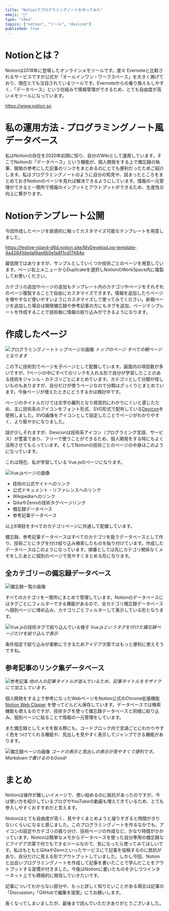 ```yaml
---
title: "Notionでプログラミングノートを作ってみた"
emoji: "📔"
type: "idea"
topics: ["notion", "ツール", "devicon"]
published: true
---
```


# Notionとは？

Notionは2018年に登場したオンラインメモツールです。度々 Evernoteと比較されるサービスですが公式が「オールインワン・ワークスペース」を大きく掲げており、現在とても注目されているツールです。Evernoteからの乗り換えもしやすく、「データベース」という仕組みで情報管理ができるため、とても自由度が高いメモツールになっています。

https://www.notion.so

# 私の運用方法 - プログラミングノート風データベース

私はNotionの存在を2020年初頭に知り、自分のWikiとして運用しています。そこでNotionの「データベース」という機能が、個人開発をする上で備忘録の執筆、開発の参考にした記事のリンクをまとめるのにとても便利だったためご紹介します。私はプログラミングノートのように自分の知見や、詰まったところをまとめておきNotionのページを見れば解決できるようにしています。情報の一元管理ができると一箇所で情報のインプットとアウトプットができるため、生産性の向上に繋がります。

# Notionテンプレート公開

今回作成したページを直感的に触ってカスタマイズ可能なテンプレートを用意しました。

https://festive-island-d6d.notion.site/MyDevelopLog-template-4a42841dedaf4ae6b5e1a8f1cd17484e

最低限ではありますが、サンプルとしていくつか技術ごとのページを用意しています。ページ右上メニューからDuplicateを選択しNotionのWorkSpace内に複製してお使いください。

カテゴリの追加やページの追加もテンプレート内のカテゴリやページをそれぞれのページ複製することで自由にカスタマイズできます。情報を追加したりページを増やすなど使いやすいようにカスタマイズして使ってみてください。新規ページを追加した場合は開発備忘録や参考記事の方にもタグを追加、ページテンプレートを作成することで技術毎に情報の絞り込みができるようになります。

# 作成したページ

![プログラミングノートトップページの画像](/images/8f7513d83f05c77d06a3/image01.png)
*トップのページ すべての親ページとなります*

この下に技術別でページを子ページとして配置しています。画面内の項目数が多いですが、1ページの中にすべてのリンクを入れる形で自分が学習したことのある技術をジャンル・カテゴリごとにまとめています。カテゴリとして分類が怪しいものもありますが、自分だけが使うページなので分類はざっくりとまとめています。今後ページが増えたときにどうするかは検討中です。

ページのタイトルだけでは文字の羅列となり視覚的にわかりにくいと感じたため、主に技術系のアイコンをフォント形式、SVG形式で配布している[Devicon](https://devicon.dev/)を使用しました。SVG画像をアイコンとして設定したことでページがわかりやすく、より賑やかになりました。

話が少しそれますが、Deviconは技術系アイコン（プログラミング言語、サービス）が豊富であり、フリーで使うことができるため、個人開発をする時にもよく活用させてもらっています。そしてNotionの技術ごとのページの中身はこのようになっています。

これは現在、私が学習している`Vue.jsのページになります。

![Vue.jsページの画像](/images/8f7513d83f05c77d06a3/image02.png)

- 技術の公式サイトへのリンク
- 公式ドキュメント・リファレンスへのリンク
- Wikipediaへのリンク
- QiitaやZennの技術タグページリンク
- 備忘録データベース
- 参考記事データベース

以上6項目をすべてのカテゴリページに共通して配置しています。

備忘録、参考記事データベースはすべてのカテゴリを扱うデータベースとして作り、技術ごとにタグを付け絞り込み検索したものを貼り付けています。作成したデータベースはこのようになっています。順番としては先にカテゴリ関係なくメモをしたあとに個別のページで見やすくまとめる形になります。

## 全カテゴリーの備忘録データベース

![備忘録一覧の画像](/images/8f7513d83f05c77d06a3/image03.png)

すべてのカテゴリを一箇所にまとめて管理しています。Notionのデータベースにはタグごとにフィルターできる機能があるので、全カテゴリ備忘録データベースへ個別ページに埋め込み、カテゴリごとフィルターして表示している形となります。

![Vue.jsの技術タグで絞り込んでいる様子](/images/8f7513d83f05c77d06a3/image04.png)
*Vue.jsというタグを付けた備忘録ページだけを絞り込んで表示*

条件指定で絞り込みが柔軟にできるためアイデア次第ではもっと便利に使えそうですね。

## 参考記事のリンク集データベース

![参考記事](/images/8f7513d83f05c77d06a3/image05.png)
*他の人の記事タイトルが並んでいるため、記事タイトルをモザイクにて加工しています。*

個人開発をする上で参考になったWebページをNotion公式のChrome拡張機能 [Notion Web Clipper](https://chrome.google.com/webstore/detail/notion-web-clipper/knheggckgoiihginacbkhaalnibhilkk) を使ってどんどん保存しています。データベースでは検索機能も使えるのですが、技術タグを使って備忘録データベースと同様に絞り込み、個別ページに貼ることで情報の一元管理をしています。

また備忘録としてメモを取る際にも、コードブロック内で言語ごとにわかりやすく色をつけてくれる機能や、見出しを見やすく表示してジャンプできる機能があります。

![備忘録ページの画像](/images/8f7513d83f05c77d06a3/image06.png)
*コードの表示と見出しの表示が見やすくて便利です。Markdownで書けるのもGood!*

# まとめ

Notionは操作が難しいイメージで、使い始めるのに抵抗があったのですが、今は使い方を紹介しているブログやYouTubeの動画も増えてきているため、とても参入しやすくおすすめだと言えます。

Notionはとても自由度が高く、見やすくまとめようと凝りすぎると時間がきりないくらいになると感じました。このプログラミングノートを作るなかでも、アイコンの設定やカテゴリの振り分け、技術ページの作成など、かなり時間がかかっています。Notionは簡単なメモからデータベースを使った自分専用の備忘録などアイデア次第で何でもできるツールなので、気になったら使ってみてほしいです。私はもともとQiitaやZennといったサービスにて記事を投稿するのに抵抗があり、自分だけに見える形でアウトプットしていました。しかし今回、Notionと出会いプログラミングノートを作成して記事を書いたことで学んだことをアウトプットする習慣が付きました。今後はNotionに書いたものを少しづつインターネット上でも積極的に発信していきたいです。

記事についてわからない部分や、もっと詳しく知りたいことがある場合は記事の「Discussion」「GitHubで編集を提案」にてお願いします。

長くなってしまいましたが、最後まで読んでいただきありがとうございました。